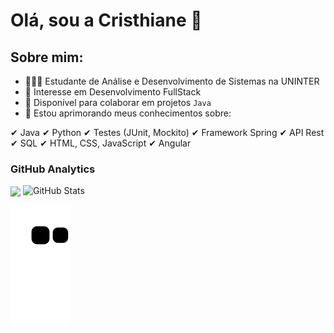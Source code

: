 # Olá, sou a Cristhiane 👋

## Sobre mim:

- 👩🏾‍💻 Estudante de Análise e Desenvolvimento de Sistemas na UNINTER
- 🔭 Interesse em Desenvolvimento FullStack
- 👯 Disponível para colaborar em projetos `Java`
- 🌱 Estou aprimorando meus conhecimentos sobre:
 
✔ Java
✔ Python
✔ Testes (JUnit, Mockito)
✔ Framework Spring
✔ API Rest
✔ SQL
✔ HTML, CSS, JavaScript
✔ Angular

### GitHub Analytics
<img width="350px" align="center" src="https://github-readme-stats.vercel.app/api?username=barroscruzc&show_icons=true&theme=radical&include_all_commits=true&count_private=true"/>
<img width="350px" src="https://github-readme-streak-stats.herokuapp.com/?user=barroscruzc&theme=radical" alt="GitHub Stats" />
 </div>

![Snake animation](https://github.com/barroscruzc/barroscruzc/blob/output/github-contribution-grid-snake.svg)
 
